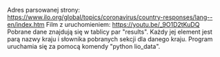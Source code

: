 Adres parsowanej strony: https://www.ilo.org/global/topics/coronavirus/country-responses/lang--en/index.htm
Film z uruchomieniem: https://youtu.be/_9O1D2tKuDQ
Pobrane dane znajdują się w tablicy par "results". Każdy jej element jest parą nazwy kraju i słownika pobranych sekcji dla danego kraju.
Program uruchamia się za pomocą komendy "python lio_data".